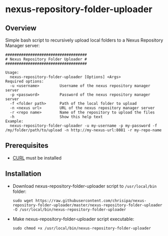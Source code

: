 # nexus-repository-folder-uploader

Overview
--------
Simple bash script to recursively upload local folders to a Nexus Repository Manager server:
   ```
   ####################################
   # Nexus Repository Folder Uploader #
   ####################################

   Usage:
     nexus-repository-folder-uploader [Options] <Args>
   Required options:
     -u <username>         Username of the nexus repository manager server
     -p <password>         Password of the nexus repository manager server
     -f <folder path>      Path of the local folder to upload
     -n <nexus url>        URL of the nexus repository manager server
     -r <repo name>        Name of the repository to upload the files
     -h                    Show this help text
   Example:
     nexus-repository-folder-uploader -u my-username -p my-password -f /my/folder/path/to/upload -n http://my-nexus-url:8081 -r my-repo-name
   ```

Prerequisites
-------------
* [CURL](https://curl.haxx.se/) must be installed

Installation
------------
* Download nexus-repository-folder-uploader script to `/usr/local/bin` folder:

   ```
   sudo wget https://raw.githubusercontent.com/chrisipa/nexus-repository-folder-uploader/master/nexus-repository-folder-uploader -O /usr/local/bin/nexus-repository-folder-uploader
   ```
   
* Make nexus-repository-folder-uploader script executable:   

   ```
   sudo chmod +x /usr/local/bin/nexus-repository-folder-uploader
   ```
